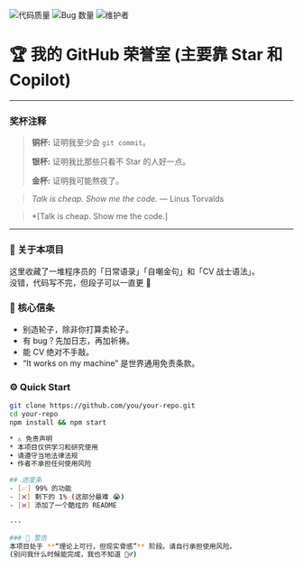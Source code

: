 ![代码质量](https://img.shields.io/badge/Code_Quality-Spaghetti-red)
![Bug 数量](https://img.shields.io/badge/Bugs_Found-Too_Many_To_Count-orange)
![维护者](https://img.shields.io/badge/Maintained_By-Coffee_and_Tears-blue)

# 🏆 我的 GitHub 荣誉室 (主要靠 Star 和 Copilot)
---
### 奖杯注释
> **铜杯:** 证明我至少会 `git commit`。
>
> **银杯:** 证明我比那些只看不 Star 的人好一点。
>
> **金杯:** 证明我可能熬夜了。

> *Talk is cheap. Show me the code.* — Linus Torvalds  

> *[Talk is cheap. Show me the code.]

---

### 👋 关于本项目  
这里收藏了一堆程序员的「日常语录」「自嘲金句」和「CV 战士语法」。  
没错，代码写不完，但段子可以一直更 🤣  

### 💬 核心信条  
- 别造轮子，除非你打算卖轮子。  
- 有 bug？先加日志，再加祈祷。  
- 能 CV 绝对不手敲。  
- “It works on my machine” 是世界通用免责条款。  

### ⚙️ Quick Start  
```bash
git clone https://github.com/you/your-repo.git  
cd your-repo  
npm install && npm start

* ⚠️ 免责声明
* 本项目仅供学习和研究使用
• 请遵守当地法律法规
• 作者不承担任何使用风险

## 进度条
- [✅] 99% 的功能
- [❌] 剩下的 1% (这部分最难 😭)
- [❌] 添加了一个酷炫的 README

---

### 🚨 警告
本项目处于 **“理论上可行，但现实骨感”** 阶段。请自行承担使用风险。
(别问我什么时候能完成，我也不知道 🤷‍♂️)
